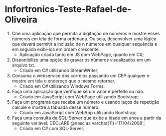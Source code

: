 # Infortronics-Teste-Rafael-de-Oliveira
1. Crie uma aplicação que permita a digitação de números e mostre esses
números em tela de forma ordenada. Ou seja, desenvolver uma lógica que
deverá permitir a inclusão de n números em qualquer sequência e em seguida
exibi-los em ordem crescente.
    - Aplicação criada tanto em JS com WebPage, quanto em C#;
2. Disponibilize uma opção de gravar os números visualizados em um
arquivo txt.
    - Criado em C# utilizando StreamWriter;
3. Consuma o webservice dos correios passando um CEP qualquer e mostre
em tela o endereço que o mesmo retornar.
    - Criado em C# utilizando Windows Forms.
4. Faça uma aplicação que verifique se um valor é perfeito ou não. 
    - Criado em JavaScript com WebPage utilizando Bootstrap;
5. Faça um programa que receba um número e usando laços de repetição
calcule e mostre a tabuada desse número. 
    - Criado em JavaScript com WebApp utilizando Bootstrap;
6. Faça uma consulta de SQL-Server que exibe a idade em anos a partir da
seguinte variável: DECLARE @nasc as varchar(11)='17/04/2008';
    - Criado em C# com SQL-Server;
